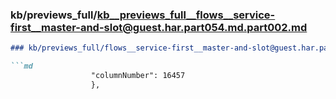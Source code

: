 ### kb/previews_full/kb__previews_full__flows__service-first__master-and-slot@guest.har.part054.md.part002.md

```md
### kb/previews_full/flows__service-first__master-and-slot@guest.har.part054.md (part 002)

```md
                  "columnNumber": 16457
                  },
         
```

```

```
